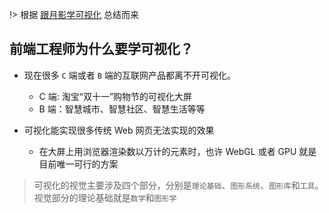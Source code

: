 !> 根据 [跟月影学可视化](https://time.geekbang.org/column/article/252088) 总结而来

## 前端工程师为什么要学可视化？

- 现在很多 `C` 端或者 `B` 端的互联网产品都离不开可视化。

  - C 端: 淘宝“双十一”购物节的可视化大屏
  - B 端：智慧城市、智慧社区、智慧生活等等

- 可视化能实现很多传统 Web 网页无法实现的效果

  - 在大屏上用浏览器渲染数以万计的元素时，也许 WebGL 或者 GPU 就是目前唯一可行的方案

> 可视化的视觉主要涉及四个部分，分别是`理论基础`、`图形系统`、`图形库`和`工具`。 视觉部分的理论基础就是`数学`和`图形学`
